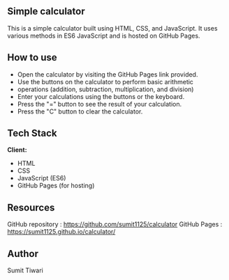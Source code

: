 ## Simple calculator

This is a simple calculator built using HTML, CSS, and JavaScript. It uses various methods in ES6 JavaScript and is hosted on GitHub Pages.
## How to use

- Open the calculator by visiting the GitHub Pages link provided.
- Use the buttons on the calculator to perform basic arithmetic 
- operations (addition, subtraction, multiplication, and division)
- Enter your calculations using the buttons or the keyboard.
- Press the "=" button to see the result of your calculation.
- Press the "C" button to clear the calculator.
## Tech Stack

**Client:** 
- HTML
- CSS
- JavaScript (ES6)
- GitHub Pages (for hosting)




## Resources

GitHub repository : https://github.com/sumit1125/calculator
GitHub Pages : https://sumit1125.github.io/calculator/
## Author

Sumit Tiwari